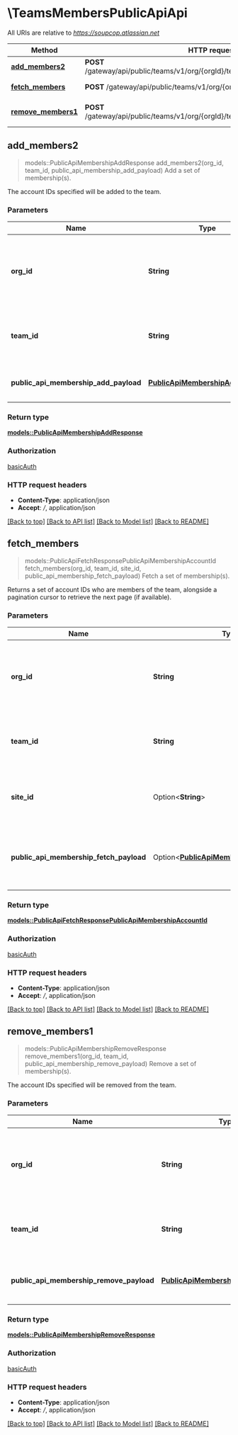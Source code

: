 # \TeamsMembersPublicApiApi

All URIs are relative to *https://soupcop.atlassian.net*

Method | HTTP request | Description
------------- | ------------- | -------------
[**add_members2**](TeamsMembersPublicApiApi.md#add_members2) | **POST** /gateway/api/public/teams/v1/org/{orgId}/teams/{teamId}/members/add | Add a set of membership(s).
[**fetch_members**](TeamsMembersPublicApiApi.md#fetch_members) | **POST** /gateway/api/public/teams/v1/org/{orgId}/teams/{teamId}/members | Fetch a set of membership(s).
[**remove_members1**](TeamsMembersPublicApiApi.md#remove_members1) | **POST** /gateway/api/public/teams/v1/org/{orgId}/teams/{teamId}/members/remove | Remove a set of membership(s).



## add_members2

> models::PublicApiMembershipAddResponse add_members2(org_id, team_id, public_api_membership_add_payload)
Add a set of membership(s).

The account IDs specified will be added to the team.

### Parameters


Name | Type | Description  | Required | Notes
------------- | ------------- | ------------- | ------------- | -------------
**org_id** | **String** | The ID of the organisation of the team you are adding members to. | [required] |
**team_id** | **String** | The ID of the team you are adding members to. | [required] |
**public_api_membership_add_payload** | [**PublicApiMembershipAddPayload**](PublicApiMembershipAddPayload.md) | A set of account IDs to add as members. | [required] |

### Return type

[**models::PublicApiMembershipAddResponse**](PublicApiMembershipAddResponse.md)

### Authorization

[basicAuth](../README.md#basicAuth)

### HTTP request headers

- **Content-Type**: application/json
- **Accept**: */*, application/json

[[Back to top]](#) [[Back to API list]](../README.md#documentation-for-api-endpoints) [[Back to Model list]](../README.md#documentation-for-models) [[Back to README]](../README.md)


## fetch_members

> models::PublicApiFetchResponsePublicApiMembershipAccountId fetch_members(org_id, team_id, site_id, public_api_membership_fetch_payload)
Fetch a set of membership(s).

Returns a set of account IDs who are members of the team, alongside a pagination cursor to retrieve the next page (if available).

### Parameters


Name | Type | Description  | Required | Notes
------------- | ------------- | ------------- | ------------- | -------------
**org_id** | **String** | The ID of the organisation of the team you are fetching members for. | [required] |
**team_id** | **String** | The ID of the team you are fetching members for. | [required] |
**site_id** | Option<**String**> | [Optional] The ID of the site you are fetching members for. |  |
**public_api_membership_fetch_payload** | Option<[**PublicApiMembershipFetchPayload**](PublicApiMembershipFetchPayload.md)> | Optional Relay-style pagination controls. Can be omitted if empty. |  |

### Return type

[**models::PublicApiFetchResponsePublicApiMembershipAccountId**](PublicApiFetchResponsePublicApiMembershipAccountId.md)

### Authorization

[basicAuth](../README.md#basicAuth)

### HTTP request headers

- **Content-Type**: application/json
- **Accept**: */*, application/json

[[Back to top]](#) [[Back to API list]](../README.md#documentation-for-api-endpoints) [[Back to Model list]](../README.md#documentation-for-models) [[Back to README]](../README.md)


## remove_members1

> models::PublicApiMembershipRemoveResponse remove_members1(org_id, team_id, public_api_membership_remove_payload)
Remove a set of membership(s).

The account IDs specified will be removed from the team.

### Parameters


Name | Type | Description  | Required | Notes
------------- | ------------- | ------------- | ------------- | -------------
**org_id** | **String** | The ID of the organisation of the team you are removing members from. | [required] |
**team_id** | **String** | The ID of the team you are removing members from. | [required] |
**public_api_membership_remove_payload** | [**PublicApiMembershipRemovePayload**](PublicApiMembershipRemovePayload.md) | A set of account IDs to remove as members. | [required] |

### Return type

[**models::PublicApiMembershipRemoveResponse**](PublicApiMembershipRemoveResponse.md)

### Authorization

[basicAuth](../README.md#basicAuth)

### HTTP request headers

- **Content-Type**: application/json
- **Accept**: */*, application/json

[[Back to top]](#) [[Back to API list]](../README.md#documentation-for-api-endpoints) [[Back to Model list]](../README.md#documentation-for-models) [[Back to README]](../README.md)

